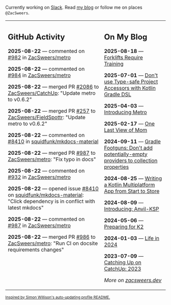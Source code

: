 Currently working on [Slack](https://slack.com/). Read [my blog](https://zacsweers.dev/) or follow me on places `@ZacSweers`.

<table><tr><td valign="top" width="60%">

## GitHub Activity
<!-- githubActivity starts -->
**2025-08-22** — commented on [#982](https://github.com/ZacSweers/metro/issues/982#issuecomment-3215726714) in [ZacSweers/metro](https://github.com/ZacSweers/metro)

**2025-08-22** — commented on [#984](https://github.com/ZacSweers/metro/pull/984#issuecomment-3215510442) in [ZacSweers/metro](https://github.com/ZacSweers/metro)

**2025-08-22** — merged PR [#2086](https://github.com/ZacSweers/CatchUp/pull/2086) to [ZacSweers/CatchUp](https://github.com/ZacSweers/CatchUp): "Update metro to v0.6.2"

**2025-08-22** — merged PR [#257](https://github.com/ZacSweers/FieldSpottr/pull/257) to [ZacSweers/FieldSpottr](https://github.com/ZacSweers/FieldSpottr): "Update metro to v0.6.2"

**2025-08-22** — commented on [#8410](https://github.com/squidfunk/mkdocs-material/issues/8410#issuecomment-3215441418) in [squidfunk/mkdocs-material](https://github.com/squidfunk/mkdocs-material)

**2025-08-22** — merged PR [#987](https://github.com/ZacSweers/metro/pull/987) to [ZacSweers/metro](https://github.com/ZacSweers/metro): "Fix typo in docs"

**2025-08-22** — commented on [#932](https://github.com/ZacSweers/metro/pull/932#issuecomment-3215408288) in [ZacSweers/metro](https://github.com/ZacSweers/metro)

**2025-08-22** — opened issue [#8410](https://github.com/squidfunk/mkdocs-material/issues/8410) on [squidfunk/mkdocs-material](https://github.com/squidfunk/mkdocs-material): "Click dependency is in conflict with latest mkdocs"

**2025-08-22** — commented on [#987](https://github.com/ZacSweers/metro/pull/987#issuecomment-3215398133) in [ZacSweers/metro](https://github.com/ZacSweers/metro)

**2025-08-22** — merged PR [#986](https://github.com/ZacSweers/metro/pull/986) to [ZacSweers/metro](https://github.com/ZacSweers/metro): "Run CI on docsite requirements changes"
<!-- githubActivity ends -->
</td><td valign="top" width="40%">

## On My Blog
<!-- blog starts -->
**2025-08-18** — [Forklifts Require Training](https://www.zacsweers.dev/forklifts-require-training/)

**2025-07-01** — [Don't use Type-safe Project Accessors with Kotlin Gradle DSL](https://www.zacsweers.dev/dont-use-type-safe-project-accessors-with-kotlin-gradle-dsl/)

**2025-04-03** — [Introducing Metro](https://www.zacsweers.dev/introducing-metro/)

**2025-02-17** — [One Last View of Mom](https://www.zacsweers.dev/one-last-view-of-mom/)

**2024-09-11** — [Gradle Footguns: Don't add potentially-empty providers to collection properties](https://www.zacsweers.dev/gradle-footgun-adding-empty-providers-to-collection-properties/)

**2024-08-25** — [Writing a Kotlin Multiplatform App from Start to Store](https://www.zacsweers.dev/writing-a-kotlin-multiplatform-app-from-start-to-store/)

**2024-08-09** — [Introducing: Anvil-KSP](https://www.zacsweers.dev/introducing-anvil-ksp/)

**2024-05-06** — [Preparing for K2](https://www.zacsweers.dev/preparing-for-k2/)

**2024-01-03** — [Life in 2024](https://www.zacsweers.dev/life-in-2024/)

**2023-07-09** — [Catching Up on CatchUp: 2023](https://www.zacsweers.dev/catching-up-on-catchup-2023/)
<!-- blog ends -->
_More on [zacsweers.dev](https://zacsweers.dev/)_
</td></tr></table>

<sub><a href="https://simonwillison.net/2020/Jul/10/self-updating-profile-readme/">Inspired by Simon Willison's auto-updating profile README.</a></sub>